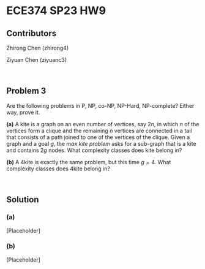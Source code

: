 # ECE374 SP23 HW9

## Contributors

Zhirong Chen (zhirong4)

Ziyuan Chen (ziyuanc3)

<br>

## Problem 3

Are the following problems in P, NP, co-NP, NP-Hard, NP-complete? Either way, prove it.

**(a)** A $\text{kite}$ is a graph on an even number of vertices, say $2n$, in which $n$ of the vertices form a clique and the remaining $n$ vertices are connected in a tail that consists of a path joined to one of the vertices of the clique. Given a graph and a goal $g$, the *max kite problem* asks for a sub-graph that is a kite and contains $2g$ nodes. What complexity classes does $\text{kite}$ belong in?

**(b)** A $\text{4kite}$ is exactly the same problem, but this time $g = 4$. What complexity classes does $\text{4kite}$ belong in?

<br>

## Solution

### **(a)**

[Placeholder]

### **(b)**

[Placeholder]
